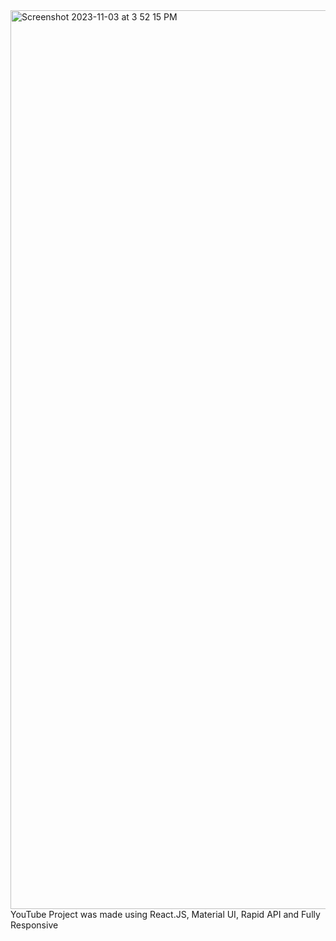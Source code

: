 <img width="1438" alt="Screenshot 2023-11-03 at 3 52 15 PM" src="https://github.com/Erlest7/YouTube_Project/assets/113478847/7597ae9c-f2e4-448c-8111-514a47d7e1f9">
YouTube Project was made using React.JS, Material UI, Rapid API and Fully Responsive

